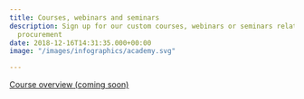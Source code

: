 ```yaml
---
title: Courses, webinars and seminars
description: Sign up for our custom courses, webinars or seminars related to strategic
  procurement
date: 2018-12-16T14:31:35.000+00:00
image: "/images/infographics/academy.svg"

---
```

<a href="#" class="btn btn-primary green btn-lg">Course overview (coming soon)</a>